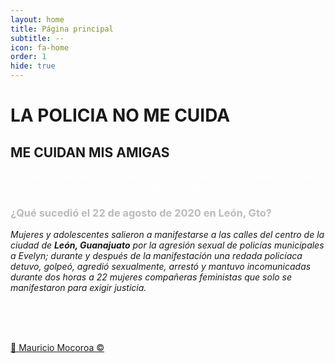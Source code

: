 ```yaml
---
layout: home
title: Página principal
subtitle: --
icon: fa-home
order: 1
hide: true
---
```

# LA POLICIA NO ME CUIDA
## ME CUIDAN MIS AMIGAS

<p style="color:white;text-align: center;"><i>En memoria de las mujeres víctimas de represión y tortura sexual por parte de policías municipales.</i></p>

<h3 style="color: #bbb"> ¿Qué sucedió el 22 de agosto de 2020 en León, Gto? </h3>

*Mujeres y adolescentes salieron a manifestarse a las calles del centro de la ciudad de **León, Guanajuato** por la agresión sexual de policías municipales a Evelyn; durante y después de la manifestación una redada policíaca detuvo, golpeó, agredió sexualmente, arrestó y mantuvo incomunicadas durante dos horas a 22 mujeres compañeras feministas que solo se manifestaron para exigir justicia.*


<div style="text-align: center">
<div id="wrap">
    <div class="big_col">
        <img src="{{ 'assets/images/photos/08.jpeg' | relative_url }}" alt="" />
    </div>
    <div class="big_col">
        <div class="medium_img">
            <img src="{{ 'assets/images/photos/06.jpeg' | relative_url }}" alt="" />
            <img src="{{ 'assets/images/photos/07.jpeg' | relative_url }}" alt="" />
        </div>
        <div class="medium_img">
            <img src="{{ 'assets/images/photos/01.jpeg' | relative_url }}" alt="" />
            <img src="{{ 'assets/images/photos/02.jpeg' | relative_url }}" alt="" />
        </div>
    </div>
    <div class="big_col">
        <img src="{{ 'assets/images/photos/05.jpeg' | relative_url }}" alt="" />
    </div>
    <div class="medium_col medium_img">
        <img src="{{ 'assets/images/photos/03.jpeg' | relative_url }}" alt="" />
        <img src="{{ 'assets/images/photos/04.jpeg' | relative_url }}" alt="" />
    </div>
    <div class="medium_col medium_img">
        <img src="{{ 'assets/images/photos/09.jpeg' | relative_url }}" alt="" />
    </div>

</div>
</div>

<a href="https://www.instagram.com/mauriciomn10/?igshid=1xdxwkw5r3kcw">📸 Mauricio Mocoroa ©</a>

<!-- <footer style="text-align:center;">
  <a href="caso-01" class="button scrolly">Casos</a>
</footer> -->

